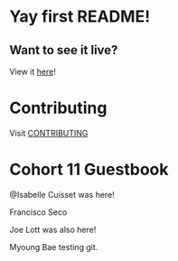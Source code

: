 # Yay first README!

## Want to see it live?

View it [here](http://deafening-dog.surge.sh/)!

# Contributing

Visit [CONTRIBUTING](/CONTRIBUTING.md)

# Cohort 11 Guestbook

@Isabelle Cuisset was here!

Francisco Seco

Joe Lott was also here!

Myoung Bae testing git.